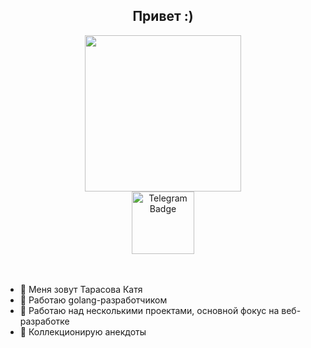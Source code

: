 <div id="header" align="center">
  <h2>
    Привет :)
  </h2>
  <img src="https://media1.giphy.com/media/JTVWACMOESFcA1oewp/giphy.gif?cid=6c09b952507f4d837e9c2c48de07ef16dd7426605731dd9b&rid=giphy.gif&ct=s" width="250" height="250"/>
  <div id="badges">
    <a href="https://t.me/ktrntrsv" target="_blank">
      <img src="https://sun9-86.userapi.com/impg/s5d1wFPdlUYRuKAkXpn5mPQLPD_XMQaEyi5Lag/PMLsagpZOkM.jpg?size=901x288&quality=96&sign=b2ffed6a17a250a74279d6a63d883a03&type=album" alt="Telegram Badge" width="100"/>
    </a>
  </div>
  <br>
  <br>
</div>

- 👻 Меня зовут Тарасова Катя
- 👯 Работаю golang-разработчиком
- 🔭 Работаю над несколькими проектами, основной фокус на веб-разработке
- 💬 Коллекционирую анекдоты

<!--
### 👾 About Me :
**vromanuk/vromanuk** is a ✨ _special_ ✨ repository because its `README.md` (this file) appears on your GitHub profile.
Here are some ideas to get you started:
- 🔭 I’m currently working on ...
- 🌱 I’m currently learning ...
- 👯 I’m looking to collaborate on ...
- 🤔 I’m looking for help with ...
- 💬 Ask me about ...
- 📫 How to reach me: ...
- 😄 Pronouns: ...
- ⚡ Fun fact: ...
-->
